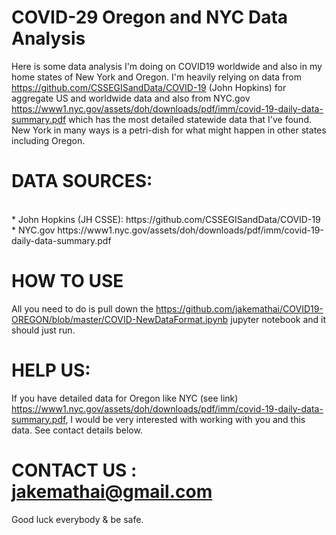 # COVID-29 Oregon and NYC Data Analysis 


 Here is some data analysis I'm doing on COVID19 worldwide and also in my home states of New York and Oregon. I'm heavily relying on data from https://github.com/CSSEGISandData/COVID-19 (John Hopkins) for aggregate US and worldwide data and also from NYC.gov https://www1.nyc.gov/assets/doh/downloads/pdf/imm/covid-19-daily-data-summary.pdf which has the most detailed statewide data that I've found. New York in many ways is a petri-dish for what might happen in other states including Oregon.

# DATA SOURCES:
<br>
* John Hopkins (JH CSSE): https://github.com/CSSEGISandData/COVID-19<br>
*  NYC.gov https://www1.nyc.gov/assets/doh/downloads/pdf/imm/covid-19-daily-data-summary.pdf  <br>

# HOW TO USE
 All you need to do is pull down the https://github.com/jakemathai/COVID19-OREGON/blob/master/COVID-NewDataFormat.ipynb jupyter notebook and it should just run.
 
 # HELP US:
 
If you have detailed data for Oregon like NYC (see link) https://www1.nyc.gov/assets/doh/downloads/pdf/imm/covid-19-daily-data-summary.pdf, I would be very interested with working with you and this data. See contact details below.

# CONTACT US : jakemathai@gmail.com

Good luck everybody & be safe.


